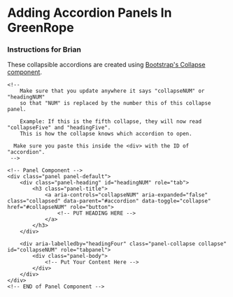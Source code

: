 # Adding Accordion Panels In GreenRope
### Instructions for Brian

These collapsible accordions are created using <a href="http://getbootstrap.com/javascript/#collapse">Bootstrap's Collapse component</a>.

```
<!--
	Make sure that you update anywhere it says "collapseNUM" or "headingNUM"
	so that "NUM" is replaced by the number this of this collapse panel.

	Example: If this is the fifth collapse, they will now read "collapseFive" and "headingFive".
	This is how the collapse knows which accordion to open.

  Make sure you paste this inside the <div> with the ID of "accordion".
 -->

<!-- Panel Component -->
<div class="panel panel-default">
	<div class="panel-heading" id="headingNUM" role="tab">
		<h3 class="panel-title">
			<a aria-controls="collapseNUM" aria-expanded="false" class="collapsed" data-parent="#accordion" data-toggle="collapse" href="#collapseNUM" role="button">
				<!-- PUT HEADING HERE -->
			</a>
		</h3>
	</div>

	<div aria-labelledby="headingFour" class="panel-collapse collapse" id="collapseNUM" role="tabpanel">
		<div class="panel-body">
			<!-- Put Your Content Here -->
		</div>
	</div>
</div>
<!-- END of Panel Component -->
```
